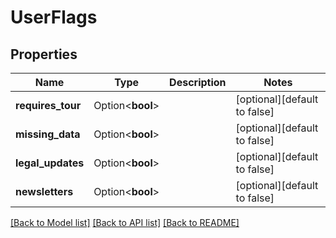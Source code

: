 # UserFlags

## Properties

Name | Type | Description | Notes
------------ | ------------- | ------------- | -------------
**requires_tour** | Option<**bool**> |  | [optional][default to false]
**missing_data** | Option<**bool**> |  | [optional][default to false]
**legal_updates** | Option<**bool**> |  | [optional][default to false]
**newsletters** | Option<**bool**> |  | [optional][default to false]

[[Back to Model list]](../README.md#documentation-for-models) [[Back to API list]](../README.md#documentation-for-api-endpoints) [[Back to README]](../README.md)


